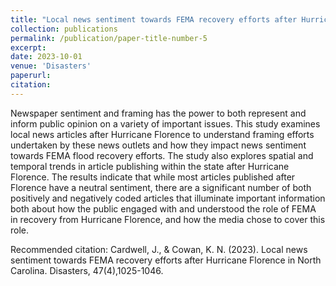 ```yaml
---
title: "Local news sentiment towards FEMA recovery efforts after Hurricane Florence in North Carolina"
collection: publications
permalink: /publication/paper-title-number-5
excerpt: 
date: 2023-10-01
venue: 'Disasters'
paperurl: 
citation: 
---
```

Newspaper sentiment and framing has the power to both represent and inform public opinion on a variety of important issues. This study examines local news articles after Hurricane Florence to understand framing efforts undertaken by these news outlets and how they impact news sentiment towards FEMA flood recovery efforts. The study also explores spatial and temporal trends in article publishing within the state after Hurricane Florence. The results indicate that while most articles published after Florence have a neutral sentiment, there are a significant number of both positively and negatively coded articles that illuminate important information both about how the public engaged with and understood the role of FEMA in recovery from Hurricane Florence, and how the media chose to cover this role.

Recommended citation: Cardwell, J., & Cowan, K. N. (2023). Local news sentiment towards FEMA recovery efforts after Hurricane Florence in North Carolina. Disasters, 47(4),1025-1046.
